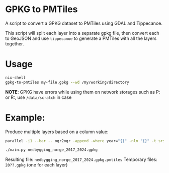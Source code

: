 # GPKG to PMTiles
A script to convert a GPKG dataset to PMTiles using GDAL and Tippecanoe.

This script will split each layer into a separate gpkg file, then convert each to GeoJSON and use `tippecanoe` to generate a PMTiles with all the layers together.


# Usage
```bash
nix-shell
gpkg-to-pmtiles my-file.gpkg --wd /my/working/directory
```

**NOTE**: GPKG have errors while using them on network storages such as P: or R:, use `/data/scratch` in case

# Example:

Produce multiple layers based on a column value:
```bash
parallel -j1 --bar -- ogr2ogr -append -where year="{}" -nln "{}" -t_srs EPSG:4326 nedbygging_norge_2017_2024.gpkg nedbygging_norge_2017_2024.geojson ::: {2018..2024}
```
```bash
./main.py nedbygging_norge_2017_2024.gpkg
```

Resulting file: `nedbygging_norge_2017_2024.gpkg.pmtiles`
Temporary files: `20??.gpkg` (one for each layer)
